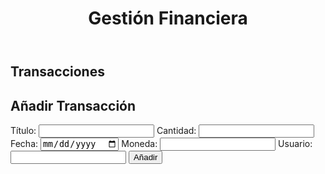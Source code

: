 <!DOCTYPE html>
<html lang="es">
<head>
    <meta charset="UTF-8">
    <meta name="viewport" content="width=device-width, initial-scale=1.0">
    <title>Gestión Financiera</title>
    <link rel="stylesheet" href="styles.css">
</head>
<body>
    <header>
        <h1>Gestión Financiera</h1>
    </header>
    <main>
        <section id="transactions">
            <h2>Transacciones</h2>
            <ul id="transaction-list"></ul>
        </section>
        <section id="add-transaction">
            <h2>Añadir Transacción</h2>
            <form id="transaction-form">
                <label for="title">Título:</label>
                <input type="text" id="title" required>
                <label for="amount">Cantidad:</label>
                <input type="number" id="amount" required>
                <label for="date">Fecha:</label>
                <input type="date" id="date" required>
                <label for="currency">Moneda:</label>
                <input type="text" id="currency" required>
                <label for="user">Usuario:</label>
                <input type="text" id="user" required>
                <button type="submit">Añadir</button>
            </form>
        </section>
    </main>
    <script src="script.js"></script>
</body>
</html>
